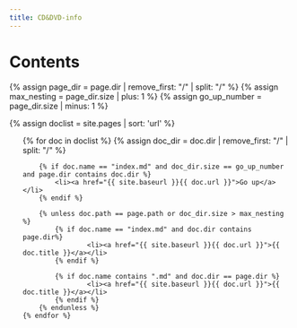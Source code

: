 ```yaml
---
title: CD&DVD-info
---
```


# Contents

{% assign page_dir = page.dir | remove_first: "/" | split: "/" %}
{% assign max_nesting = page_dir.size | plus: 1 %}
{% assign go_up_number = page_dir.size | minus: 1 %}

{% assign doclist = site.pages | sort: 'url' %}
<ul>
    {% for doc in doclist %}
        {% assign doc_dir = doc.dir | remove_first: "/" | split: "/" %}

        {% if doc.name == "index.md" and doc_dir.size == go_up_number and page.dir contains doc.dir %}
            <li><a href="{{ site.baseurl }}{{ doc.url }}">Go up</a></li>
        {% endif %}

        {% unless doc.path == page.path or doc_dir.size > max_nesting %}
            {% if doc.name == "index.md" and doc.dir contains page.dir%}
                    <li><a href="{{ site.baseurl }}{{ doc.url }}">{{ doc.title }}</a></li>
            {% endif %}

            {% if doc.name contains ".md" and doc.dir == page.dir %}
                    <li><a href="{{ site.baseurl }}{{ doc.url }}">{{ doc.title }}</a></li>
            {% endif %}
        {% endunless %}
    {% endfor %}
</ul>
